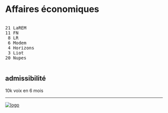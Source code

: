 Affaires économiques
====================


<pre class="composition">

21 LaREM
11 FN
 8 LR
 6 Modem
 4 Horizons
 3 Liot
20 Nupes

</pre>


admissibilité
-------------

10k voix en 6 mois


<hr class="separator">

[![logo][logo]][officiel]



[logo]: https://www.assemblee-nationale.fr/var/ezflow_site/storage/images/1/5/0/9/4599051-1-fre-FR/PICTO_AFF_ECONOMIQUE_300x300.png
[officiel]: https://www.assemblee-nationale.fr/dyn/16/organes/commissions-permanentes/affaires-economiques/composition
